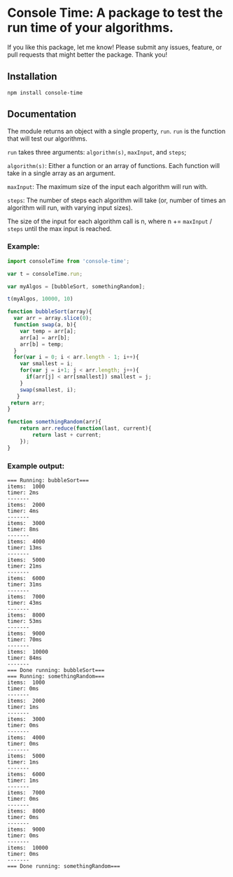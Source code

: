 # Console Time: A package to test the run time of your algorithms.

If you like this package, let me know!  Please submit any issues, feature, or pull requests that might better the package.  Thank you!

## Installation

```
npm install console-time
```

## Documentation



The module returns an object with a single property, `run`.  `run` is the function that will test our algorithms.

`run` takes three arguments: `algorithm(s)`, `maxInput`, and `steps`;

`algorithm(s)`: Either a function or an array of functions. Each function will take in a single array as an argument.

`maxInput`: The maximum size of the input each algorithm will run with.

`steps`: The number of steps each algorithm will take (or, number of times an algorithm will run, with varying input sizes).

The size of the input for each algorithm call is n, where n += `maxInput` / `steps` until the max input is reached.

### Example:

``` javascript
import consoleTime from 'console-time';

var t = consoleTime.run;

var myAlgos = [bubbleSort, somethingRandom];

t(myAlgos, 10000, 10)

function bubbleSort(array){
  var arr = array.slice(0);
  function swap(a, b){
    var temp = arr[a];
    arr[a] = arr[b];
    arr[b] = temp;
  }
  for(var i = 0; i < arr.length - 1; i++){
    var smallest = i;
  	for(var j = i+1; j < arr.length; j++){
      if(arr[j] < arr[smallest]) smallest = j;
    }
    swap(smallest, i);
   }
 return arr;
}

function somethingRandom(arr){
	return arr.reduce(function(last, current){
		return last + current;
	});
}
```

### Example output:

```
=== Running: bubbleSort===
items:  1000
timer: 2ms
-------
items:  2000
timer: 4ms
-------
items:  3000
timer: 8ms
-------
items:  4000
timer: 13ms
-------
items:  5000
timer: 21ms
-------
items:  6000
timer: 31ms
-------
items:  7000
timer: 43ms
-------
items:  8000
timer: 53ms
-------
items:  9000
timer: 70ms
-------
items:  10000
timer: 84ms
-------
=== Done running: bubbleSort===
=== Running: somethingRandom===
items:  1000
timer: 0ms
-------
items:  2000
timer: 1ms
-------
items:  3000
timer: 0ms
-------
items:  4000
timer: 0ms
-------
items:  5000
timer: 1ms
-------
items:  6000
timer: 1ms
-------
items:  7000
timer: 0ms
-------
items:  8000
timer: 0ms
-------
items:  9000
timer: 0ms
-------
items:  10000
timer: 0ms
-------
=== Done running: somethingRandom===
```
